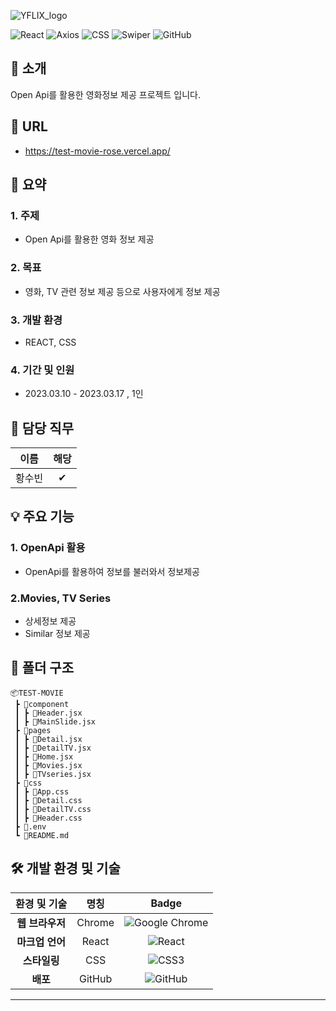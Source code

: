 ![YFLIX_logo](https://github.com/user-attachments/assets/440a35c5-7300-4105-ae9f-d0aba7c9e8fa)

![React](https://img.shields.io/badge/React-61DAFB?style=flat-square&logo=react&logoColor=white) ![Axios](https://img.shields.io/badge/Axios-5A29E4?style=flat-square&logo=axios&logoColor=white) ![CSS](https://img.shields.io/badge/CSS-1572B6?style=flat-square&logo=css3&logoColor=white) ![Swiper](https://img.shields.io/badge/Swiper-6332F6?style=flat-square&logo=swiper&logoColor=white)  ![GitHub](https://img.shields.io/badge/GitHub-181717?style=flat-square&logo=GitHub&logoColor=white)


## 🥬 소개
Open Api를 활용한 영화정보 제공 프로젝트 입니다.


## 🔗 URL
- <https://test-movie-rose.vercel.app/>


## 📑 요약
### 1. **주제**
   - Open Api를 활용한 영화 정보 제공
     
### 2. **목표**
   - 영화, TV 관련 정보 제공 등으로 사용자에게 정보 제공 
     
### 3. **개발 환경**
   - REACT, CSS
     
### 4. **기간 및 인원**
   - 2023.03.10 - 2023.03.17 , 1인



## 🙌 담당 직무
| 이름   |해당 |
|:--------:|:----:|
| 황수빈 |  ✔   |



## 💡 주요 기능
### 1. OpenApi 활용
   - OpenApi를 활용하여 정보를 불러와서 정보제공
### 2.Movies, TV Series
   - 상세정보 제공
   - Similar 정보 제공



## 💼 폴더 구조
    📦TEST-MOVIE
     ┣ 📂component
     ┃ ┣ 📜Header.jsx
     ┃ ┣ 📜MainSlide.jsx
     ┣ 📂pages
     ┃ ┣ 📜Detail.jsx
     ┃ ┣ 📜DetailTV.jsx
     ┃ ┣ 📜Home.jsx
     ┃ ┣ 📜Movies.jsx
     ┃ ┣ 📜TVseries.jsx
     ┣ 📂css
     ┃ ┣ 📜App.css
     ┃ ┣ 📜Detail.css
     ┃ ┣ 📜DetailTV.css
     ┃ ┣ 📜Header.css
     ┣ 📜.env
     ┗ 📜README.md



## 🛠️ 개발 환경 및 기술
| 환경 및 기술            | 명칭                                                 | Badge                                                           |
|:-----------------:|:-----------------------------------------------------:|:-------------------------------------------------------------:|
| **웹 브라우저**      | Chrome                                                 | ![Google Chrome](https://img.shields.io/badge/Google%20Chrome-4285F4?style=for-the-badge&logo=GoogleChrome&logoColor=white) |`
| **마크업 언어**      | React                                              | ![React](https://img.shields.io/badge/React-61DAFB?style=flat-square&logo=react&logoColor=white)
| **스타일링**      | CSS                                                 | ![CSS3](https://img.shields.io/badge/css3-%231572B6.svg?style=for-the-badge&logo=css3&logoColor=white) |`
| **배포**          | GitHub                                               | ![GitHub](https://img.shields.io/badge/github-%23121011.svg?style=for-the-badge&logo=github&logoColor=white)|`

---
